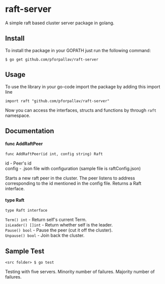 raft-server
===========

A simple raft based cluster server package in golang.

Install
-------

To install the package in your GOPATH just run the following command:

  `$ go get github.com/pforpallav/raft-server`

Usage
-----

To use the library in your go-code import the package by adding this import line

  `import raft "github.com/pforpallav/raft-server"`
  
Now you can access the interfaces, structs and functions by through `raft` namespace.

Documentation
-------------

#### func AddRaftPeer
`func AddRaftPeer(id int, config string) Raft`

   id - Peer's id  
   config - .json file with configuration (sample file is raftConfig.json)  

Starts a new raft peer in the cluster. The peer listens to address corresponding to the id mentioned in the config file. Returns a Raft interface.

#### type Raft
`type Raft interface`

  `Term() int` - Return self's current Term.  
  `isLeader() []int` - Return whether self is the leader.  
  `Pause() bool` - Pause the peer (cut it off the cluster).  
  `Unpause() bool` - Join back the cluster.  

Sample Test
-----------
  `<src folder> $ go test`
  
Testing with five servers. Minority number of failures. Majority number of failures.